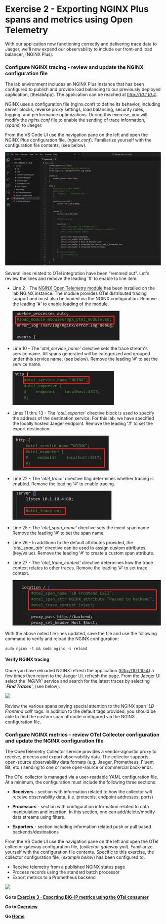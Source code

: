 Exercise 2 - Exporting NGINX Plus spans and metrics using Open Telemetry 
============================================================================

With our application now functioning correctly and delivering trace data to Jaeger, we'll now expand our observability to include our front-end load balancer, (NGINX Plus).  

### Configure NGINX tracing - review and update the NGINX configuration file

The lab environment includes an NGINX Plus instance that has been configured to publish and provide load balancing to our previously deployed application, (thelabApp).  The application can be reached at *http://10.1.10.4*.  

NGINX uses a configuration file (nginx.conf) to define its behavior, including server blocks, reverse proxy settings, load balancing, security rules, logging, and performance optimizations.  During this exercise, you will modify the *nginx.conf* file to enable the sending of trace information, (*spans*) to Jaeger. 

From the VS Code UI use the navigation pane on the left and open the NGINX Plus configuration file, (*nginx.conf*).  Familiarize yourself with the configuration file contents, (see below).  

<img src= "../images/Picture39.png">

Several lines related to OTel integration have been "remmed out".  Let's review the lines and remove the leading '#' to enable to line item.

- Line 2 - The [NGINX Open Telemetry module](https://docs.nginx.com/nginx/admin-guide/dynamic-modules/opentelemetry/) has been installed on the lab NGINX instance.  The module provides OTel distributed tracing support and must also be loaded via the NGINX configuration.  Remove the leading '#' to enable loading of the module.

   <img src= "../images/Picture40.png">

- Line 10 - The '*otel_service_name*' directive sets the trace stream's service name.  All spans generated will be categorized and grouped under this service name, (see below). Remove the leading '#' to set the service name.

    <img src= "../images/Picture41.png">

- Lines 11 thru 13 - The '*otel_exporter*' directive block is used to specify the address of the destination service. For this lab, we have specified the locally hosted Jaeger endpoint. Remove the leading '#' to set the export destination.

   <img src= "../images/Picture42.png">
- Line 22 - The '*otel_trace*' directive flag determines whether tracing is enabled. Remove the leading '#' to enable tracing.  

   <img src= "../images/Picture43.png">

- Line 25 - The '*otel_span_name*' directive sets the event span name. Remove the leading '#' to set the span name.
- Line 26 - In additionn to the default attributes provided, the '*otel_span_attr*' directive can be used to assign custom attributes, (key/value). Remove the leading '#' to create a custom span attribute. 
- Line 27 - The '*otel_trace_context*' directive determines how the trace context relates to other traces. Remove the leading '#' to set trace context.

   <img src= "../images/Picture44.png">

With the above noted file lines updated, save the file and use the following command to verify and reload the NGINX configuration:

```sudo nginx -t && sudo nginx -s reload```

#### Verify NGINX tracing
Once you have reloaded NGINX refresh the application (http://10.1.10.4) a few times then return to the Jaeger UI, refresh the page.  From the Jaeger UI select the '*NGINX*' service and search for the latest traces by selecting *'**Find Traces**'*, (see below).

<img src= "../images/Picture45.png">

Review the various spans paying special attention to the NGINX span '*LB Frontend call*' tags.  In addition to the default tags provided, you should be able to find the custom span attribute configured via the NGINX configuration file.

### Configure NGINX metrics - review OTel Collector configuration and update the NGINX configuration file

The OpenTelemetry Collector service provides a vendor-agnostic proxy to receive, process and export observability data.  The collector supports open-source observability data formats (e.g. Jaeger, Prometheus, Fluent Bit, etc.) sending to one or more open-source or commercial back-ends.

The OTel collector is managed via a user-readable YAML configuration file.  At a minimum, the configuration must include the following three sections:
- **Receivers** - section with information related to how the collector will receive observability data, (i.e. protocols, endpoint addresses, ports) 

- **Processors** - section with configuration information related to data manipulation and insertion.  In this section, one can add/delete/modify data streams using filters.

- **Exporters** - section including information related push or pull based backends/destinations

From the VS Code UI use the navigation pane on the left and open the OTel collector gateway configuration file, (*collector-gateway.yml*).  Familiarize yourself with the configuration file contents.  Specific to this exercise, the collector configuration file, (*example below*)  has been configured to:
 - Receive telemetry from a published NGINX status page
 - Process records using the standard batch processor
 - Export metrics to a Prometheus backend

<img src= "../images/Picture18.png">





**Go to [Exercise 3 - Exporting BIG-IP metrics using the OTel consumer](ex3.md)**

**Go to [Overview](overview.md)**

**Go [Home](https://github.com/f5businessdevelopment/bdOtelLab)**
